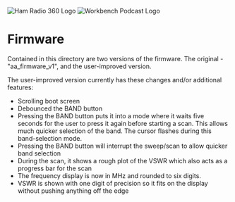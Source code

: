 ![Ham Radio 360 Logo](http://www.360workbench.com/wpimages/wp9fedbb3f_06.png "Ham Radio 360 Logo") ![Workbench Podcast Logo](http://www.360workbench.com/wpimages/wp02796e2d_06.png "Workbench Logo")

# Firmware

Contained in this directory are two versions of the firmware. The original - "aa_firmware_v1", and the user-improved version.

The user-improved version currently has these changes and/or additional features:

* Scrolling boot screen
* Debounced the BAND button
* Pressing the BAND button puts it into a mode where it waits five seconds for the user to press it again before starting a scan. This allows much quicker selection of the band. The cursor flashes during this band-selection mode.
* Pressing the BAND button will interrupt the sweep/scan to allow quicker band selection
* During the scan, it shows a rough plot of the VSWR which also acts as a progress bar for the scan
* The frequency display is now in MHz and rounded to six digits.
* VSWR is shown with one digit of precision so it fits on the display without pushing anything off the edge
